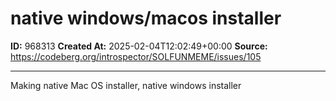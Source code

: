 # native windows/macos installer

**ID:** 968313
**Created At:** 2025-02-04T12:02:49+00:00
**Source:** https://codeberg.org/introspector/SOLFUNMEME/issues/105

---

Making native Mac OS installer,
native windows installer